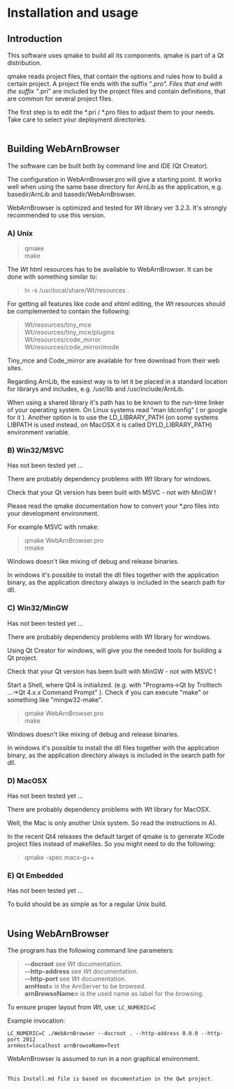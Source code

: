 Installation and usage
======================

Introduction
------------

This software uses qmake to build all its components. 
qmake is part of a Qt distribution. 

qmake reads project files, that contain the options and rules how to 
build a certain project. A project file ends with the suffix "*.pro". 
Files that end with the suffix "*.pri" are included by the project 
files and contain definitions, that are common for several project files.

The first step is to edit the *.pri / *.pro files to adjust 
them to your needs. Take care to select your deployment directories.
<Br><Br>


Building WebArnBrowser
----------------------

The software can be built both by command line and IDE (Qt Creator).

The configuration in WebArnBrowser.pro will give a starting point. 
It works well when using the same base directory for ArnLib as the application,
e.g. basedir/ArnLib and basedir/WebArnBrowser. 

WebArnBrowser is optimized and tested for _Wt_ library ver 3.2.3.
It's strongly recommended to use this version.

### A) Unix 

> qmake <Br>
> make <Br>

The _Wt_ html resources has to be available to WebArnBrowser.
It can be done with something similar to: 
> ln -s /usr/local/share/Wt/resources .

For getting all features like code and xhtml editing, the _Wt_ resources should be complemented
to contain the following:
> Wt/resources/tiny_mce <Br>
> Wt/resources/tiny_mce/plugins <Br>
> Wt/resources/code_mirror <Br>
> Wt/resources/code_mirror/mode <Br>

Tiny_mce and Code_mirror are available for free download from their web sites.

Regarding ArnLib, the easiest way is to let it be placed in a standard location 
for librarys and includes, e.g. /usr/lib and /usr/include/ArnLib.

When using a shared library it's path has to be known to 
the run-time linker of your operating system. On Linux systems read
"man ldconfig" ( or google for it ). Another option is to use
the LD_LIBRARY_PATH (on some systems LIBPATH is used instead, on MacOSX
it is called DYLD_LIBRARY_PATH) environment variable.


### B) Win32/MSVC 

Has not been tested yet ...

There are probably dependency problems with _Wt_ library for windows.

Check that your Qt version has been built with MSVC - not with MinGW !

Please read the qmake documentation how to convert 
your *.pro files into your development environment.

For example MSVC with nmake:
> qmake WebArnBrowser.pro <Br>
> nmake <Br>

Windows doesn't like mixing of debug and release binaries.

In windows it's possible to install the dll files together with the application binary,
as the application directory always is included in the search path for dll.


### C) Win32/MinGW 

Has not been tested yet ...

There are probably dependency problems with _Wt_ library for windows.

Using Qt Creator for windows, will give you the needed tools for building a Qt project.

Check that your Qt version has been built with MinGW - not with MSVC !

Start a Shell, where Qt4 is initialized. (e.g. with
"Programs->Qt by Trolltech ...->Qt 4.x.x Command Prompt" ).
Check if you can execute "make" or something like "mingw32-make".

> qmake WebArnBrowser.pro <Br>
> make <Br>

Windows doesn't like mixing of debug and release binaries.

In windows it's possible to install the dll files together with the application binary,
as the application directory always is included in the search path for dll.


### D) MacOSX

Has not been tested yet ...

There are probably dependency problems with _Wt_ library for MacOSX.

Well, the Mac is only another Unix system. So read the instructions in A).

In the recent Qt4 releases the default target of qmake is to generate
XCode project files instead of makefiles. So you might need to do the
following:
> qmake -spec macx-g++


### E) Qt Embedded

Has not been tested yet ...

To build should be as simple as for a regular Unix build.
<Br><Br>


Using WebArnBrowser
-------------------

The program has the following command line parameters:

> **--docroot** see _Wt_ documentation. <Br> 
> **--http-address** see _Wt_ documentation. <Br>
> **--http-port** see _Wt_ documentation. <Br>
> **arnHost=** is the ArnServer to be browsed. <Br>
> **arnBrowseName=** is the used name as label for the browsing. <Br>

To ensure proper layout from _Wt_, use: `LC_NUMERIC=C`

Example invocation:

    LC_NUMERIC=C ./WebArnBrowser --docroot . --http-address 0.0.0 --http-port 2012
    arnHost=localhost arnBrowseName=Test
 
WebArnBrowser is assumed to run in a non graphical environment.
<Br><Br>


    This Install.md file is based on documentation in the Qwt project.
